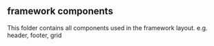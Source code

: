 ## framework components ##

This folder contains all components used in the framework layout. e.g. header, footer, grid
